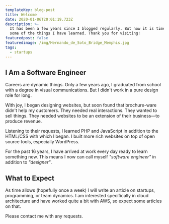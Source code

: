 ```yaml
---
templateKey: blog-post
title: Welcome
date: 2020-01-06T20:01:19.723Z
description: >-
  It has been a few years since I blogged regularly. But now it is time to share
  some of the things I have learned. Thank you for visiting!
featuredpost: false
featuredimage: /img/Hernando_de_Soto_Bridge_Memphis.jpg
tags:
  - startups
---
```


## I Am a Software Engineer

Careers are dynamic things. Only a few years ago, I graduated from school with a degree in visual communications. But I didn't work in a pure design role for long.

With joy, I began designing websites, but soon found that brochure-ware didn't help my customers. They needed real interactions. They wanted to sell things. They needed websites to be an extension of their business—to produce revenue.

Listening to their requests, I learned PHP and JavaScript in addition to the HTML/CSS with which I began. I built more rich websites on top of open source tools, especially WordPress.

For the past 16 years, I have arrived at work every day ready to learn something new. This means I now can call myself _"software engineer"_ in addition to _"designer"_.

## What to Expect

As time allows (hopefully once a week) I will write an article on startups, programming, or team dynamics. I am interested specifically in cloud architecture and have worked quite a bit with AWS, so expect some articles on that.

Please contact me with any requests.
